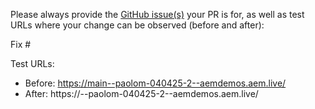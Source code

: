 Please always provide the [GitHub issue(s)](../issues) your PR is for, as well as test URLs where your change can be observed (before and after):

Fix #<gh-issue-id>

Test URLs:
- Before: https://main--paolom-040425-2--aemdemos.aem.live/
- After: https://<branch>--paolom-040425-2--aemdemos.aem.live/
